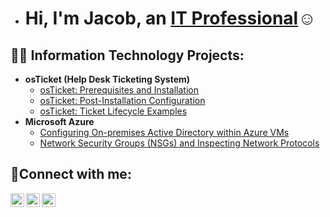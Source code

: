 
- <h1>Hi, I'm Jacob, an <a href="https://linkedin.com/in/jacob-lebron-308895282">IT Professional</a>☺</h1>

<h2>👨‍💻 Information Technology Projects:</h2>

- <b>osTicket (Help Desk Ticketing System)</b>
  - [osTicket: Prerequisites and Installation](https://github.com/JacobLebron/osticket-prereqs)
  - [osTicket: Post-Installation Configuration](https://github.com/JacobLebron/post-install-config)
  - [osTicket: Ticket Lifecycle Examples](https://github.com/JacobLebron/ticket-lifecycle)
- <b>Microsoft Azure</b>
  - [Configuring On-premises Active Directory within Azure VMs](https://github.com/JacobLebron/configure-ad)
  - [Network Security Groups (NSGs) and Inspecting Network Protocols](https://github.com/JacobLebron/azure-network-protocols)

<h2>🤳Connect with me:</h2>

[<img align="left" alt="Josh | Twitter" width="22px" src="https://cdn.jsdelivr.net/npm/simple-icons@v3/icons/twitter.svg" />][twitter]
[<img align="left" alt="Josh | LinkedIn" width="22px" src="https://cdn.jsdelivr.net/npm/simple-icons@v3/icons/linkedin.svg" />][linkedin]
[<img align="left" alt="Josh | Instagram" width="22px" src="https://cdn.jsdelivr.net/npm/simple-icons@v3/icons/instagram.svg" />][instagram]

[twitter]: https://twitter.com/Josh
[instagram]: https://www.instagram.com/Josh
[linkedin]: https://linkedin.com/in/Josh


 






<!---
JacobLebron/JacobLebron is a ✨ special ✨ repository because its `README.md` (this file) appears on your GitHub profile.
You can click the Preview link to take a look at your changes.
--->
